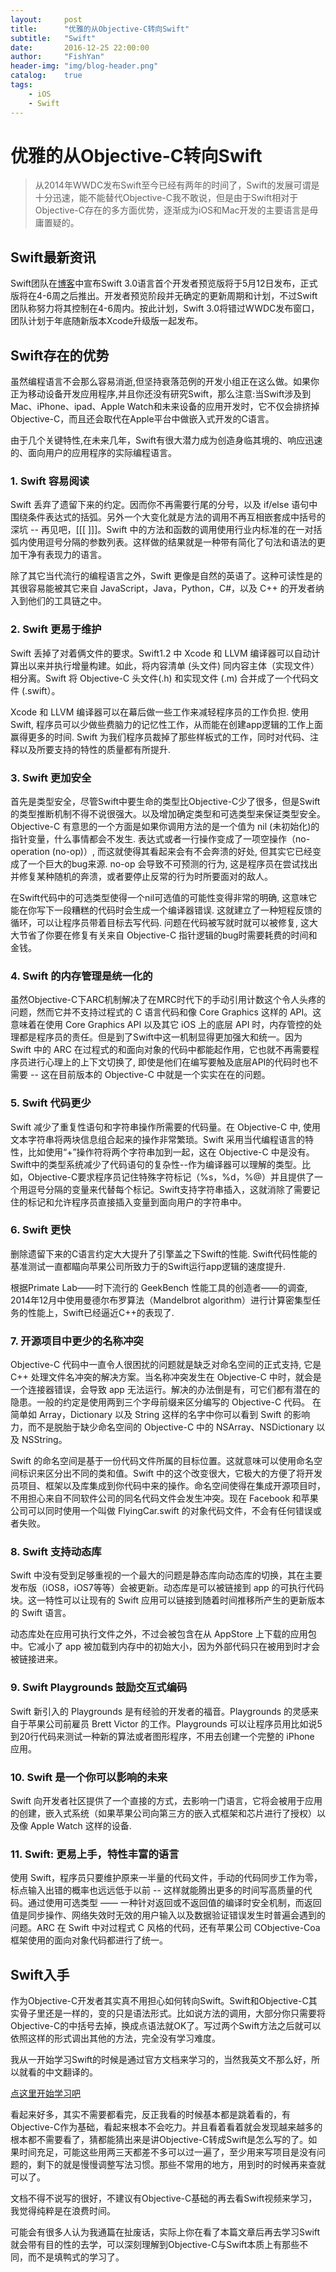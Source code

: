 ```yaml
---
layout:     post
title:      "优雅的从Objective-C转向Swift"
subtitle:   "Swift"
date:       2016-12-25 22:00:00
author:     "FishYan"
header-img: "img/blog-header.png" 
catalog:    true
tags:
    - iOS
    - Swift
---
```


# 优雅的从Objective-C转向Swift

> 从2014年WWDC发布Swift至今已经有两年的时间了，Swift的发展可谓是十分迅速，能不能替代Objective-C我不敢说，但是由于Swift相对于Objective-C存在的多方面优势，逐渐成为iOS和Mac开发的主要语言是毋庸置疑的。

## Swift最新资讯
Swift团队在[博客](https://swift.org/blog/swift-3-0-release-prObjective-Cess/)中宣布Swift 3.0语言首个开发者预览版将于5月12日发布，正式版将在4-6周之后推出。开发者预览阶段并无确定的更新周期和计划，不过Swift团队称努力将其控制在4-6周内。按此计划，Swift 3.0将错过WWDC发布窗口，团队计划于年底随新版本Xcode升级版一起发布。

## Swift存在的优势
虽然编程语言不会那么容易消逝,但坚持衰落范例的开发小组正在这么做。如果你正为移动设备开发应用程序,并且你还没有研究Swift，那么注意:当Swift涉及到Mac、iPhone、ipad、Apple Watch和未来设备的应用开发时，它不仅会排挤掉Objective-C，而且还会取代在Apple平台中做嵌入式开发的C语言。

由于几个关键特性,在未来几年，Swift有很大潜力成为创造身临其境的、响应迅速的、面向用户的应用程序的实际编程语言。

### **1. Swift 容易阅读**
Swift 丢弃了遗留下来的约定。因而你不再需要行尾的分号，以及 if/else 语句中围绕条件表达式的括弧。另外一个大变化就是方法的调用不再互相嵌套成中括号的深坑 -- 再见吧，[[[ ]]]。Swift 中的方法和函数的调用使用行业内标准的在一对括弧内使用逗号分隔的参数列表。这样做的结果就是一种带有简化了句法和语法的更加干净有表现力的语言。

除了其它当代流行的编程语言之外，Swift 更像是自然的英语了。这种可读性是的其很容易能被其它来自 JavaScript，Java，Python，C#，以及 C++ 的开发者纳入到他们的工具链之中。

### **2. Swift 更易于维护**
Swift 丢掉了对着俩文件的要求。Swift1.2 中 Xcode 和 LLVM 编译器可以自动计算出以来并执行增量构建。如此，将内容清单 (头文件) 同内容主体（实现文件）相分离。Swift 将 Objective-C 头文件(.h) 和实现文件 (.m) 合并成了一个代码文件 (.swift）。

Xcode 和 LLVM 编译器可以在幕后做一些工作来减轻程序员的工作负担. 使用 Swift, 程序员可以少做些费脑力的记忆性工作，从而能在创建app逻辑的工作上面赢得更多的时间. Swift 为我们程序员裁掉了那些样板式的工作，同时对代码、注释以及所要支持的特性的质量都有所提升.

### **3. Swift 更加安全**
首先是类型安全，尽管Swift中要生命的类型比Objective-C少了很多，但是Swift的类型推断机制不得不说很强大。以及增加确定类型和可选类型来保证类型安全。
Objective-C 有意思的一个方面是如果你调用方法的是一个值为 nil (未初始化)的指针变量，什么事情都会不发生. 表达式或者一行操作变成了一项空操作（no-operation (no-op)）, 而这就使得其看起来会有不会奔溃的好处, 但其实它已经变成了一个巨大的bug来源. no-op 会导致不可预测的行为, 这是程序员在尝试找出并修复某种随机的奔溃，或者要停止反常的行为时所要面对的敌人。

在Swift代码中的可选类型使得一个nil可选值的可能性变得非常的明确, 这意味它能在你写下一段糟糕的代码时会生成一个编译器错误. 这就建立了一种短程反馈的循环，可以让程序员带着目标去写代码. 问题在代码被写就时就可以被修复, 这大大节省了你要在修复有关来自 Objective-C 指针逻辑的bug时需要耗费的时间和金钱。

### **4. Swift 的内存管理是统一化的**
虽然Objective-C下ARC机制解决了在MRC时代下的手动引用计数这个令人头疼的问题，然而它并不支持过程式的 C 语言代码和像 Core Graphics 这样的 API。这意味着在使用 Core Graphics API 以及其它 iOS 上的底层 API 时，内存管控的处理都是程序员的责任。但是到了Swift中这一机制显得更加强大和统一。因为 Swift 中的 ARC 在过程式的和面向对象的代码中都能起作用，它也就不再需要程序员进行心理上的上下文切换了, 即使是他们在编写要触及底层API的代码时也不需要 -- 这在目前版本的 Objective-C 中就是一个实实在在的问题。

### **5. Swift 代码更少**
Swift 减少了重复性语句和字符串操作所需要的代码量。在 Objective-C 中, 使用文本字符串将两块信息组合起来的操作非常繁琐。Swift 采用当代编程语言的特性，比如使用“+”操作符将两个字符串加到一起，这在 Objective-C 中是没有。
Swift中的类型系统减少了代码语句的复杂性--作为编译器可以理解的类型。比如，Objective-C要求程序员记住特殊字符标记（%s，%d，%@）并且提供了一个用逗号分隔的变量来代替每个标记。Swift支持字符串插入，这就消除了需要记住的标记和允许程序员直接插入变量到面向用户的字符串中。

### **6. Swift 更快**
删除遗留下来的C语言约定大大提升了引擎盖之下Swift的性能. Swift代码性能的基准测试一直都瞄向苹果公司所致力于的Swift运行app逻辑的速度提升.

根据Primate Lab——时下流行的 GeekBench 性能工具的创造者——的调查, 2014年12月中使用曼德尔布罗算法（Mandelbrot algorithm）进行计算密集型任务的性能上，Swift已经逼近C++的表现了.

### **7. 开源项目中更少的名称冲突**
Objective-C 代码中一直令人很困扰的问题就是缺乏对命名空间的正式支持, 它是 C++ 处理文件名冲突的解决方案。当名称冲突发生在 Objective-C 中时，就会是一个连接器错误，会导致 app 无法运行。解决的办法倒是有，可它们都有潜在的隐患。一般的约定是使用两到三个字母前缀来区分编写的 Objective-C 代码。
在简单如 Array，Dictionary 以及 String 这样的名字中你可以看到 Swift 的影响力，而不是脱胎于缺少命名空间的 Objective-C 中的 NSArray、NSDictionary 以及 NSString。

Swift 的命名空间是基于一份代码文件所属的目标位置。这就意味可以使用命名空间标识来区分出不同的类和值。Swift 中的这个改变很大，它极大的方便了将开发员项目、框架以及库集成到你代码中来的操作。命名空间使得在集成开源项目时，不用担心来自不同软件公司的同名代码文件会发生冲突。现在 Facebook 和苹果公司可以同时使用一个叫做 FlyingCar.swift 的对象代码文件，不会有任何错误或者失败。

### **8. Swift 支持动态库**
Swift 中没有受到足够重视的一个最大的问题是静态库向动态库的切换，其在主要发布版（iOS8，iOS7等等）会被更新。动态库是可以被链接到 app 的可执行代码块。这一特性可以让现有的 Swift 应用可以链接到随着时间推移所产生的更新版本的 Swift 语言。

动态库处在应用可执行文件之外，不过会被包含在从 AppStore 上下载的应用包中。它减小了 app 被加载到内存中的初始大小，因为外部代码只在被用到时才会被链接进来。


### **9. Swift Playgrounds 鼓励交互式编码**
Swift 新引入的 Playgrounds 是有经验的开发者的福音。Playgrounds 的灵感来自于苹果公司前雇员 Brett Victor 的工作。Playgrounds 可以让程序员用比如说5到20行代码来测试一种新的算法或者图形程序，不用去创建一个完整的 iPhone 应用。

### **10. Swift 是一个你可以影响的未来**
Swift 向开发者社区提供了一个直接的方式，去影响一门语言，它将会被用于应用的创建，嵌入式系统（如果苹果公司向第三方的嵌入式框架和芯片进行了授权）以及像 Apple Watch 这样的设备.

### **11. Swift: 更易上手，特性丰富的语言**
使用 Swift，程序员只要维护原来一半量的代码文件，手动的代码同步工作为零，标点输入出错的概率也远远低于以前 -- 这样就能腾出更多的时间写高质量的代码。通过使用可选类型 —— 一种针对返回或不返回值的编译时安全机制，而返回值是同步操作、网络失效时无效的用户输入以及数据验证错误发生时普遍会遇到的问题。ARC 在 Swift 中对过程式 C 风格的代码，还有苹果公司 CObjective-Coa 框架使用的面向对象代码都进行了统一。

## Swift入手
作为Objective-C开发者其实真不用担心如何转向Swift。Swift和Objective-C其实骨子里还是一样的，变的只是语法形式。比如说方法的调用，大部分你只需要将Objective-C的中括号去掉，换成点语法就OK了。写过两个Swift方法之后就可以依照这样的形式调出其他的方法，完全没有学习难度。

我从一开始学习Swift的时候是通过官方文档来学习的，当然我英文不那么好，所以就看的中文翻译的。

[点这里开始学习吧](http://special.csdncms.csdn.net/the-swift-programming-language-in-chinese/Introduction.shtml)

看起来好多，其实不需要都看完，反正我看的时候基本都是跳着看的，有Objective-C作为基础，看起来根本不会吃力。并且看着看着就会发现越来越多的根本都不需要看了，猜都能猜出来是讲Objective-C转成Swift是怎么写的了。如果时间充足，可能这些用两三天都差不多可以过一遍了，至少用来写项目是没有问题的，剩下的就是慢慢调整写法习惯。那些不常用的地方，用到时的时候再来查就可以了。

文档不得不说写的很好，不建议有Objective-C基础的再去看Swift视频来学习，我觉得纯粹是在浪费时间。

可能会有很多人认为我通篇在扯废话，实际上你在看了本篇文章后再去学习Swift就会带有目的性的去学，可以深刻理解到Objective-C与Swift本质上有那些不同，而不是填鸭式的学习了。